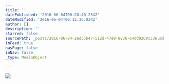 ```yaml
---
title: ''
datePublished: '2016-06-04T00:20:40.234Z'
dateModified: '2016-06-04T00:15:36.034Z'
author: []
description: ''
starred: false
sourcePath: _posts/2016-06-04-2ed55b47-512d-47e0-8836-64dd0269c336.md
inFeed: true
hasPage: false
inNav: false
_type: MediaObject

---
```

![](https://the-grid-user-content.s3-us-west-2.amazonaws.com/8abe0de7-4130-47f7-9213-b5eabe945b5c.jpg)